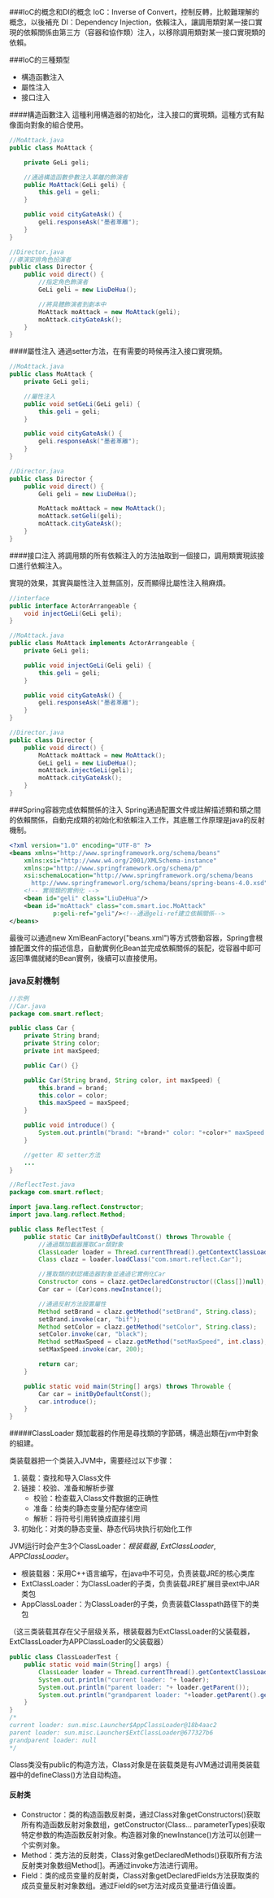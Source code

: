 ###IoC的概念和DI的概念
IoC：Inverse of Convert，控制反轉，比較難理解的概念，以後補充
DI：Dependency Injection，依賴注入，讓調用類對某一接口實現的依賴關係由第三方（容器和協作類）注入，以移除調用類對某一接口實現類的依賴。

###IoC的三種類型
- 構造函數注入
- 屬性注入
- 接口注入

####構造函數注入
這種利用構造器的初始化，注入接口的實現類。這種方式有點像面向對象的組合使用。
```java
//MoAttack.java
public class MoAttack {

    private GeLi geli;

    //通過構造函數參數注入革離的飾演者
    public MoAttack(GeLi geli) {
        this.geli = geli;
    }

    public void cityGateAsk() {
        geli.responseAsk("墨者革離");
    }
}

//Director.java
//導演安排角色扮演者
public class Director {
    public void direct() {
        //指定角色飾演者
        GeLi geli = new LiuDeHua();

        //將具體飾演者到劇本中
        MoAttack moAttack = new MoAttack(geli);
        moAttack.cityGateAsk();
    }
}
```

####屬性注入
通過setter方法，在有需要的時候再注入接口實現類。
```java
//MoAttack.java
public class MoAttack {
    private GeLi geli;

    //屬性注入
    public void setGeLi(GeLi geli) {
        this.geli = geli;
    }

    public void cityGateAsk() {
        geli.responseAsk("墨者革離");
    }
}

//Director.java
public class Director {
    public void direct() {
        Geli geli = new LiuDeHua();

        MoAttack moAttack = new MoAttack();
        moAttack.setGeli(geli);
        moAttack.cityGateAsk();
    }
}
```

####接口注入
將調用類的所有依賴注入的方法抽取到一個接口，調用類實現該接口進行依賴注入。

實現的效果，其實與屬性注入並無區別，反而顯得比屬性注入稍麻煩。
```java
//interface
public interface ActorArrangeable {
    void injectGeLi(GeLi geli);
}

//MoAttack.java
public class MoAttack implements ActorArrangeable {
    private GeLi geli;

    public void injectGeLi(Geli geli) {
        this.geli = geli;
    }

    public void cityGateAsk() {
        geli.responseAsk("墨者革離");
    }
}

//Director.java
public class Director {
    public void direct() {
        MoAttack moAttack = new MoAttack();
        GeLi geli = new LiuDeHua();
        moAttack.injectGeLi(geli);
        moAttack.cityGateAsk();
    }
}
```

###Spring容器完成依賴關係的注入
Spring通過配置文件或註解描述類和類之間的依賴關係，自動完成類的初始化和依賴注入工作，其底層工作原理是java的反射機制。
```xml
<?xml version="1.0" encoding="UTF-8" ?>
<beans xmlns="http://www.springframework.org/schema/beans"
    xmlns:xsi="http://www.w4.org/2001/XMLSchema-instance"
    xmlns:p="http://www.springframework.org/schema/p"
    xsi:schemaLocation="http://www.springframework.org/schema/beans
      http://www.springframeworl.org/schema/beans/spring-beans-4.0.xsd">
    <!-- 實現類的實例化 -->
    <bean id="geli" class="LiuDeHua"/>
    <bean id="moAttack" class="com.smart.ioc.MoAttack"
            p:geli-ref="geli"/><!--通過geli-ref建立依賴關係-->
</beans>
```
最後可以通過new XmlBeanFactory("beans.xml")等方式啓動容器，Spring會根據配置文件的描述信息，自動實例化Bean並完成依賴關係的裝配，從容器中即可返回準備就緒的Bean實例，後續可以直接使用。


### java反射機制
```java
//示例
//Car.java
package com.smart.reflect;

public class Car {
    private String brand;
    private String color;
    private int maxSpeed;

    public Car() {}

    public Car(String brand, String color, int maxSpeed) {
        this.brand = brand;
        this.color = color;
        this.maxSpeed = maxSpeed;
    }

    public void introduce() {
        System.out.println("brand: "+brand+" color: "+color+" maxSpeed: "+maxSpeed);
    }

  	//getter 和 setter方法
  	...
}

//ReflectTest.java
package com.smart.reflect;

import java.lang.reflect.Constructor;
import java.lang.reflect.Method;

public class ReflectTest {
    public static Car initByDefaultConst() throws Throwable {
        //通過類加載器獲取Car類對象
        ClassLoader loader = Thread.currentThread().getContextClassLoader();
        Class clazz = loader.loadClass("com.smart.reflect.Car");

        //獲取類的默認構造器對象並通過它實例化Car
        Constructor cons = clazz.getDeclaredConstructor((Class[])null);
        Car car = (Car)cons.newInstance();

        //通過反射方法設置屬性
        Method setBrand = clazz.getMethod("setBrand", String.class);
        setBrand.invoke(car, "bif");
        Method setColor = clazz.getMethod("setColor", String.class);
        setColor.invoke(car, "black");
        Method setMaxSpeed = clazz.getMethod("setMaxSpeed", int.class);
        setMaxSpeed.invoke(car, 200);

        return car;
    }

    public static void main(String[] args) throws Throwable {
        Car car = initByDefaultConst();
        car.introduce();
    }
}
```
#####ClassLoader
類加載器的作用是尋找類的字節碼，構造出類在jvm中對象的組建。

类装载器把一个类装入JVM中，需要经过以下步骤：

1. 装载：查找和导入Class文件
2. 链接：校验、准备和解析步骤
   - 校验：检查载入Class文件数据的正确性
   - 准备：给类的静态变量分配存储空间
   - 解析：将符号引用转换成直接引用
3. 初始化：对类的静态变量、静态代码块执行初始化工作

JVM运行时会产生3个ClassLoader：*根装载器*, *ExtClassLoader*, *APPClassLoader*。

- 根装载器：采用C++语言编写，在java中不可见，负责装载JRE的核心类库
- ExtClassLoader：为ClassLoader的子类，负责装载JRE扩展目录ext中JAR类包
- AppClassLoader：为ClassLoader的子类，负责装载Classpath路径下的类包

（这三类装载其存在父子层级关系，根装载器为ExtClassLoader的父装载器，ExtClassLoader为APPClassLoader的父装载器）

```java
public class ClassLoaderTest {
    public static void main(String[] args) {
        ClassLoader loader = Thread.currentThread().getContextClassLoader();
        System.out.println("current loader: "+ loader);
        System.out.println("parent loader: "+ loader.getParent());
        System.out.println("grandparent loader: "+loader.getParent().getParent());
    }
}
/*
current loader: sun.misc.Launcher$AppClassLoader@18b4aac2
parent loader: sun.misc.Launcher$ExtClassLoader@677327b6
grandparent loader: null
*/
```

Class类没有public的构造方法，Class对象是在装载类是有JVM通过调用类装载器中的defineClass()方法自动构造。

#### 反射类

- Constructor：类的构造函数反射类，通过Class对象getConstructors()获取所有构造函数反射对象数组，getConstructor(Class... parameterTypes)获取特定参数的构造函数反射对象。构造器对象的newInstance()方法可以创建一个实例对象。
- Method：类方法的反射类，Class对象getDeclaredMethods()获取所有方法反射类对象数组Method[]。再通过invoke方法进行调用。
- Field：类的成员变量的反射类，Class对象getDeclaredFields方法获取类的成员变量反射对象数组。通过Field的set方法对成员变量进行值设置。